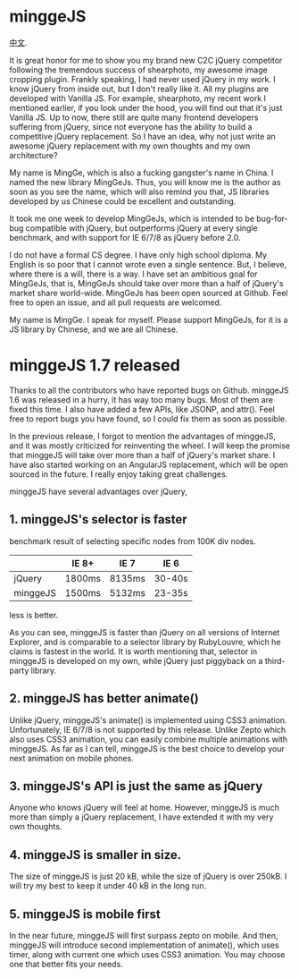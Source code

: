 # minggeJS

[中文](README.md).

It is great honor for me to show you my brand new C2C jQuery
competitor following the tremendous success of shearphoto, my awesome
image cropping plugin. Frankly speaking, I had never used jQuery in my
work. I know jQuery from inside out, but I don't really like it. All
my plugins are developed with Vanilla JS. For example, shearphoto, my
recent work I mentioned earlier, if you look under the hood, you will
find out that it's just Vanilla JS. Up to now, there still are quite
many frontend developers suffering from jQuery, since not everyone has
the ability to build a competitive jQuery replacement. So I have an
idea, why not just write an awesome jQuery replacement with my own
thoughts and my own architecture?

My name is MingGe, which is also a fucking gangster's name in China. I
named the new library MingGeJs. Thus, you will know me is the author
as soon as you see the name, which will also remind you that, JS
libraries developed by us Chinese could be excellent and outstanding.

It took me one week to develop MingGeJs, which is intended to be
bug-for-bug compatible with jQuery, but outperforms jQuery at every
single benchmark, and with support for IE 6/7/8 as jQuery before 2.0.

I do not have a formal CS degree. I have only high school diploma. My
English is so poor that I cannot wrote even a single sentence. But, I
believe, where there is a will, there is a way. I have set an
ambitious goal for MingGeJs, that is, MingGeJs should take over more
than a half of jQuery's market share world-wide. MingGeJs has been
open sourced at Github. Feel free to open an issue, and all pull
requests are welcomed.

My name is MingGe. I speak for myself. Please support MingGeJs, for it
is a JS library by Chinese, and we are all Chinese.

# minggeJS 1.7 released

Thanks to all the contributors who have reported bugs on
Github. minggeJS 1.6 was released in a hurry, it has way too many
bugs. Most of them are fixed this time. I also have added a few APIs,
like JSONP, and attr(). Feel free to report bugs you have found, so I
could fix them as soon as possible.

In the previous release, I forgot to mention the advantages of
minggeJS, and it was mostly criticized for reinventing the wheel. I
will keep the promise that minggeJS will take over more than a half of
jQuery's market share. I have also started working on an AngularJS
replacement, which will be open sourced in the future. I really enjoy
taking great challenges.

minggeJS have several advantages over jQuery,

## 1. minggeJS's selector is faster

benchmark result of selecting specific nodes from 100K div nodes.

|            |  IE 8+   |   IE 7   |   IE 6   |
| ---------- | -------- | -------- | -------- |
|  jQuery    |  1800ms  |  8135ms  |  30-40s  |
|  minggeJS  |  1500ms  |  5132ms  |  23-35s  |

less is better.

As you can see, minggeJS is faster than jQuery on all versions of
Internet Explorer, and is comparable to a selector library by
RubyLouvre, which he claims is fastest in the world. It is worth
mentioning that, selector in minggeJS is developed on my own, while
jQuery just piggyback on a third-party library.

## 2. minggeJS has better animate()

Unlike jQuery, minggeJS's animate() is implemented using CSS3
animation. Unfortunately, IE 6/7/8 is not supported by this
release. Unlike Zepto which also uses CSS3 animation, you can easily
combine multiple animations with minggeJS. As far as I can tell,
minggeJS is the best choice to develop your next animation on mobile
phones.

## 3. minggeJS's API is just the same as jQuery

Anyone who knows jQuery will feel at home. However, minggeJS is much
more than simply a jQuery replacement, I have extended it with my very
own thoughts.

## 4. minggeJS is smaller in size.

The size of minggeJS is just 20 kB, while the size of jQuery is over
250kB. I will try my best to keep it under 40 kB in the long run.

## 5. minggeJS is mobile first

In the near future, minggeJS will first surpass zepto on mobile. And
then, minggeJS will introduce second implementation of animate(),
which uses timer, along with current one which uses CSS3
animation. You may choose one that better fits your needs.
